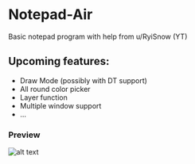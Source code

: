 # Notepad-Air
Basic notepad program with help from u/RyiSnow (YT)

## Upcoming features:

- Draw Mode (possibly with DT support)
- All round color picker
- Layer function
- Multiple window support
- ...

### Preview

![alt text](https://github.com/ademayari/Notepad-Air/blob/main/screenshot.png?raw=true)
